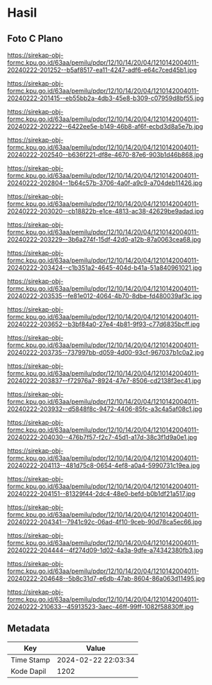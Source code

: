 # Hasil

## Foto C Plano

https://sirekap-obj-formc.kpu.go.id/63aa/pemilu/pdpr/12/10/14/20/04/1210142004011-20240222-201252--b5af8517-ea11-4247-adf6-e64c7ced45b1.jpg

https://sirekap-obj-formc.kpu.go.id/63aa/pemilu/pdpr/12/10/14/20/04/1210142004011-20240222-201415--eb55bb2a-4db3-45e8-b309-c07959d8bf55.jpg

https://sirekap-obj-formc.kpu.go.id/63aa/pemilu/pdpr/12/10/14/20/04/1210142004011-20240222-202222--6422ee5e-b149-46b8-af6f-ecbd3d8a5e7b.jpg

https://sirekap-obj-formc.kpu.go.id/63aa/pemilu/pdpr/12/10/14/20/04/1210142004011-20240222-202540--b636f221-df8e-4670-87e6-903b1d46b868.jpg

https://sirekap-obj-formc.kpu.go.id/63aa/pemilu/pdpr/12/10/14/20/04/1210142004011-20240222-202804--1b64c57b-3706-4a0f-a9c9-a704deb11426.jpg

https://sirekap-obj-formc.kpu.go.id/63aa/pemilu/pdpr/12/10/14/20/04/1210142004011-20240222-203020--cb18822b-e1ce-4813-ac38-42629be9adad.jpg

https://sirekap-obj-formc.kpu.go.id/63aa/pemilu/pdpr/12/10/14/20/04/1210142004011-20240222-203229--3b6a274f-15df-42d0-a12b-87a0063cea68.jpg

https://sirekap-obj-formc.kpu.go.id/63aa/pemilu/pdpr/12/10/14/20/04/1210142004011-20240222-203424--c1b351a2-4645-404d-b41a-51a840961021.jpg

https://sirekap-obj-formc.kpu.go.id/63aa/pemilu/pdpr/12/10/14/20/04/1210142004011-20240222-203535--fe81e012-4064-4b70-8dbe-fd480039af3c.jpg

https://sirekap-obj-formc.kpu.go.id/63aa/pemilu/pdpr/12/10/14/20/04/1210142004011-20240222-203652--b3bf84a0-27e4-4b81-9f93-c77d6835bcff.jpg

https://sirekap-obj-formc.kpu.go.id/63aa/pemilu/pdpr/12/10/14/20/04/1210142004011-20240222-203735--737997bb-d059-4d00-93cf-967037b1c0a2.jpg

https://sirekap-obj-formc.kpu.go.id/63aa/pemilu/pdpr/12/10/14/20/04/1210142004011-20240222-203837--f72976a7-8924-47e7-8506-cd2138f3ec41.jpg

https://sirekap-obj-formc.kpu.go.id/63aa/pemilu/pdpr/12/10/14/20/04/1210142004011-20240222-203932--d5848f8c-9472-4406-85fc-a3c4a5af08c1.jpg

https://sirekap-obj-formc.kpu.go.id/63aa/pemilu/pdpr/12/10/14/20/04/1210142004011-20240222-204030--476b7f57-f2c7-45d1-a17d-38c3f1d9a0e1.jpg

https://sirekap-obj-formc.kpu.go.id/63aa/pemilu/pdpr/12/10/14/20/04/1210142004011-20240222-204113--481d75c8-0654-4ef8-a0a4-5990731c19ea.jpg

https://sirekap-obj-formc.kpu.go.id/63aa/pemilu/pdpr/12/10/14/20/04/1210142004011-20240222-204151--81329f44-2dc4-48e0-befd-b0b1df21a517.jpg

https://sirekap-obj-formc.kpu.go.id/63aa/pemilu/pdpr/12/10/14/20/04/1210142004011-20240222-204341--7941c92c-06ad-4f10-9ceb-90d78ca5ec66.jpg

https://sirekap-obj-formc.kpu.go.id/63aa/pemilu/pdpr/12/10/14/20/04/1210142004011-20240222-204444--4f274d09-1d02-4a3a-9dfe-a74342380fb3.jpg

https://sirekap-obj-formc.kpu.go.id/63aa/pemilu/pdpr/12/10/14/20/04/1210142004011-20240222-204648--5b8c31d7-e6db-47ab-8604-86a063d11495.jpg

https://sirekap-obj-formc.kpu.go.id/63aa/pemilu/pdpr/12/10/14/20/04/1210142004011-20240222-210633--45913523-3aec-46ff-99ff-1082f58830ff.jpg


## Metadata

| Key        | Value               |
| ---------- | ------------------- |
| Time Stamp | 2024-02-22 22:03:34 |
| Kode Dapil | 1202                |



